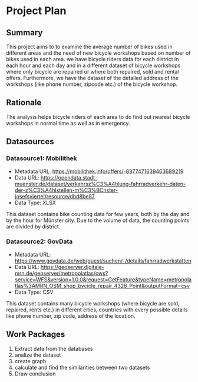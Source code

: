 # Project Plan

## Summary

This project aims to to examine the average number of bikes used in different areas and the need of new bicycle workshops based on number of bikes used in each area. we have bicycle riders data for each district in each hour and each day and in a different dataset of bicycle workshops where only bicycle are repaired or where both repaired, sold and rental offers. Furthermore, we have the dataset of the detailed address of the workshops (like phone number, zipcode etc.) of the bicycle workshop.


## Rationale


The analysis helps bicycle riders of each area to do find out nearest bicycle workshops in normal time as well as in emergency.

## Datasources

<!-- Describe each datasources you plan to use in a section. Use the prefic "DatasourceX" where X is the id of the datasource. -->

### Datasource1: Mobilithek
* Metadata URL: https://mobilithek.info/offers/-8377471639463689219
* Data URL: https://opendata.stadt-muenster.de/dataset/verkehrsz%C3%A4hlung-fahrradverkehr-daten-der-z%C3%A4hlstellen-m%C3%BCnster-josefsviertel/resource/dbd8be87
* Data Type: XLSX

This dataset contains bike counting data for few years, both by the day and by the hour for Münster city.  Due to the volume of data, the counting points are divided by district. 

### Datasource2: GovData
* Metadata URL: https://www.govdata.de/web/guest/suchen/-/details/fahrradwerkstatten
* Data URL: https://geoserver.digitale-mrn.de/geoserver/metropolatlas/ows?service=WFS&version=1.0.0&request=GetFeature&typeName=metropolatlas%3AMRN_OSM_shop_bycicle_repair_4326_Point&outputFormat=csv 
* Data Type: CSV

This dataset contains many bicycle workshops (where bicycle are sold, repaired, rents etc.) in different cities, countries with every possible details like phone number, zip code, address of the location.


## Work Packages

<!-- List of work packages ordered sequentially, each pointing to an issue with more details. -->

1. Extract data from the databases
2. analize the dataset
3. create graph
4. calculate and find the similarities between two datasets
5. Draw conclusion

[i1]: https://github.com/jvalue/2023-amse-template/issues/1
